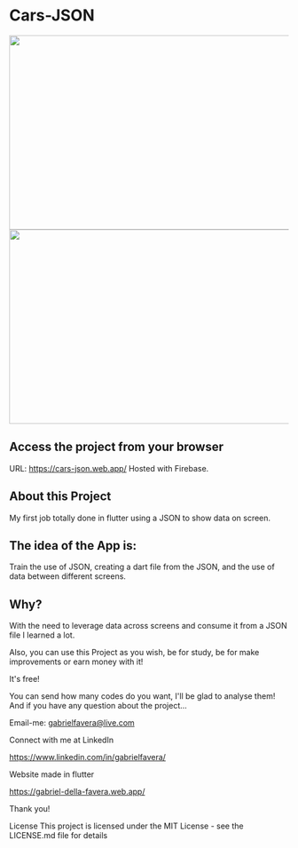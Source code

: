 # Cars-JSON

<p float="left">
 <img src="https://i.imgur.com/iEQbth5.png" width="690" height="350" /><img src="https://i.imgur.com/zYI7Jj1.png" width="690" height="350" />
</p>


## Access the project from your browser
URL: https://cars-json.web.app/ 
Hosted with Firebase.

## About this Project
My first job totally done in flutter using a JSON to show data on screen.

## The idea of the App is:
Train the use of JSON, creating a dart file from the JSON, and the use of data between different screens.

## Why?
With the need to leverage data across screens and consume it from a JSON file I learned a lot.

Also, you can use this Project as you wish, be for study, be for make improvements or earn money with it!

It's free!

You can send how many codes do you want, I'll be glad to analyse them! And if you have any question about the project...

Email-me: gabrielfavera@live.com

Connect with me at LinkedIn

https://www.linkedin.com/in/gabrielfavera/

Website made in flutter

https://gabriel-della-favera.web.app/

Thank you!

License This project is licensed under the MIT License - see the LICENSE.md file for details
